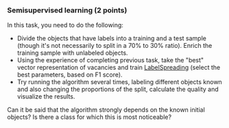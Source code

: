 ### Semisupervised learning (2 points)
In this task, you need to do the following:
 * Divide the objects that have labels into a training and a test sample 
(though it's not necessarily to split in a 70% to 30% ratio). Enrich the training sample with unlabeled objects.
 * Using the experience of completing previous task, take the "best" vector representation 
of vacancies and train [LabelSpreading](http://scikit-learn.org/stable/modules/generated/sklearn.semi_supervised.LabelSpreading.html) 
(select the best parameters, based on F1 score). 
 * Try running the algorithm several times, labeling different objects known 
 and also changing the proportions of the split, calculate the quality and visualize the results. 
  
 Can it be said that the algorithm strongly depends on the known initial objects? 
 Is there a class for which this is most noticeable?
 